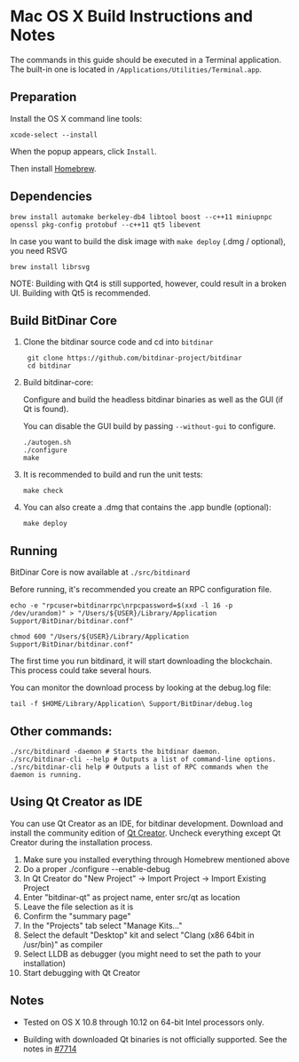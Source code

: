 Mac OS X Build Instructions and Notes
====================================
The commands in this guide should be executed in a Terminal application.
The built-in one is located in `/Applications/Utilities/Terminal.app`.

Preparation
-----------
Install the OS X command line tools:

`xcode-select --install`

When the popup appears, click `Install`.

Then install [Homebrew](http://brew.sh).

Dependencies
----------------------

    brew install automake berkeley-db4 libtool boost --c++11 miniupnpc openssl pkg-config protobuf --c++11 qt5 libevent

In case you want to build the disk image with `make deploy` (.dmg / optional), you need RSVG

    brew install librsvg

NOTE: Building with Qt4 is still supported, however, could result in a broken UI. Building with Qt5 is recommended.

Build BitDinar Core
------------------------

1. Clone the bitdinar source code and cd into `bitdinar`

        git clone https://github.com/bitdinar-project/bitdinar
        cd bitdinar

2.  Build bitdinar-core:

    Configure and build the headless bitdinar binaries as well as the GUI (if Qt is found).

    You can disable the GUI build by passing `--without-gui` to configure.

        ./autogen.sh
        ./configure
        make

3.  It is recommended to build and run the unit tests:

        make check

4.  You can also create a .dmg that contains the .app bundle (optional):

        make deploy

Running
-------

BitDinar Core is now available at `./src/bitdinard`

Before running, it's recommended you create an RPC configuration file.

    echo -e "rpcuser=bitdinarrpc\nrpcpassword=$(xxd -l 16 -p /dev/urandom)" > "/Users/${USER}/Library/Application Support/BitDinar/bitdinar.conf"

    chmod 600 "/Users/${USER}/Library/Application Support/BitDinar/bitdinar.conf"

The first time you run bitdinard, it will start downloading the blockchain. This process could take several hours.

You can monitor the download process by looking at the debug.log file:

    tail -f $HOME/Library/Application\ Support/BitDinar/debug.log

Other commands:
-------

    ./src/bitdinard -daemon # Starts the bitdinar daemon.
    ./src/bitdinar-cli --help # Outputs a list of command-line options.
    ./src/bitdinar-cli help # Outputs a list of RPC commands when the daemon is running.

Using Qt Creator as IDE
------------------------
You can use Qt Creator as an IDE, for bitdinar development.
Download and install the community edition of [Qt Creator](https://www.qt.io/download/).
Uncheck everything except Qt Creator during the installation process.

1. Make sure you installed everything through Homebrew mentioned above
2. Do a proper ./configure --enable-debug
3. In Qt Creator do "New Project" -> Import Project -> Import Existing Project
4. Enter "bitdinar-qt" as project name, enter src/qt as location
5. Leave the file selection as it is
6. Confirm the "summary page"
7. In the "Projects" tab select "Manage Kits..."
8. Select the default "Desktop" kit and select "Clang (x86 64bit in /usr/bin)" as compiler
9. Select LLDB as debugger (you might need to set the path to your installation)
10. Start debugging with Qt Creator

Notes
-----

* Tested on OS X 10.8 through 10.12 on 64-bit Intel processors only.

* Building with downloaded Qt binaries is not officially supported. See the notes in [#7714](https://github.com/bitcoin/bitcoin/issues/7714)
